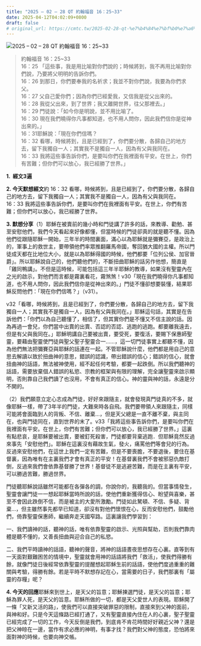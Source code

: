 ```yaml
---
title: "2025 – 02 – 28 QT 約翰福音 16：25~33"
date: 2025-04-12T04:02:09+0800
draft: false
# original_url: https://cmtc.tw/2025-02-28-qt-%e7%b4%84%e7%bf%b0%e7%a6%8f%e9%9f%b3-16%ef%bc%9a2533
---
```


![2025 – 02 – 28 QT 約翰福音 16：25\~33](/images/qt.jpg  "2025 – 02 – 28 QT 約翰福音 16：25\~33")

> 約翰福音 16：25\~33  
> 16：25 「這些事，我是用比喻對你們說的；時候將到，我不再用比喻對你們說，乃要將父明明的告訴你們。  
> 16：26 到那日，你們要奉我的名祈求；我並不對你們說，我要為你們求父。  
> 16：27 父自己愛你們；因為你們已經愛我，又信我是從父出來的。  
> 16：28 我從父出來，到了世界；我又離開世界，往父那裡去。」  
> 16：29 門徒說：「如今你是明說，並不用比喻了。  
> 16：30 現在我們曉得你凡事都知道，也不用人問你，因此我們信你是從神出來的。」  
> 16：31耶穌說：「現在你們信嗎？  
> 16：32 看哪，時候將到，且是已經到了，你們要分散，各歸自己的地方去，留下我獨自一人；其實我不是獨自一人，因為有父與我同在。  
> 16：33 我將這些事告訴你們，是要叫你們在我裡面有平安。在世上，你們有苦難；但你們可以放心，我已經勝了世界。」

**1.  經文3遍**

**2. 今天默想經文**約 16：32 看哪，時候將到，且是已經到了，你們要分散，各歸自己的地方去，留下我獨自一人；其實我不是獨自一人，因為有父與我同在。  
16：33 我將這些事告訴你們，是要叫你們在我裡面有平安。在世上，你們有苦難；但你們可以放心，我已經勝了世界。

**3. 默想分享**（1）耶穌在被賣前的幾小時和門徒講了許多的話，來教導、勸勉、甚至安慰他們，我們今天看起來好像都懂，但當時候的門徒卻真的就是聽不懂。因為他們從跟隨耶穌一開始，三年半的時間裏面，滿心以為耶穌就是彌賽亞，是政治上的，軍事上的救世主，要帶領他們率眾推翻羅馬帝國，奪回猶大國的主權。所以門徒成天都在比地位大小，就是以為耶穌得國的時候，他們都要「位列公侯、加官晉爵」。所以耶穌說自己的，他們聽他們的，不斷扭曲耶穌的話另作他想，簡直是「雞同鴨講」。不但是這時候，可能包括這三年半耶穌的教導，如果沒有聖靈內在之光的啟示，對他們而言都是霧裏看花，霧煞煞！v30「現在我們曉得你凡事都知道，也不用人問你，因此我們信你是從神出來的。」門徒不懂卻想要裝懂，結果耶穌反問他們：「現在你們信嗎？」（v31）。

v32「看哪，時候將到，且是已經到了，你們要分散，各歸自己的地方去，留下我獨自一人；其實我不是獨自一人，因為有父與我同在。」耶穌這句話，其實是在告訴他們：「你們以為自己聽懂了，相信了，但其實你們是不懂又不信主說的話。因為再過一會兒，你們當中出賣的出賣、否認的否認、逃跑的逃跑。都要離我遠去，但是有父與我同在。」耶穌明講自己要被出賣，要受死，要復活，要賜下保惠師聖靈，要藉由聖靈使門徒與聖父聖子聖靈合一……，這一切門徒事實上都聽不懂，因為他們無法把彌賽亞與耶穌的話連在一起。不管耶穌說什麼，他們都是用自己的意思去解讀以致於扭曲神的意思，錯誤的認識，帶出錯誤的信心；錯誤的信心，就會扭曲神的話語，無法被神使用，經不起任何考驗，都要一起跌倒。所以我們聽神的話語，需要放棄個人錯誤的私慾、宗教的框架與有限的理解，完全讓聖靈來啟示顯明，否則靠自己我們讀了也沒用，不會有真正的信心。神的靈與神的話，永遠是分不開的。

（2）我們願意立定心志成為門徒，好好來跟隨主，就會發現真門徒真的不多，就像耶穌一樣，帶了3年半的門徒，大難來時各自飛。我們要帶領人來跟隨主，同樣可能將會面臨到人的背叛、不信、離棄…，但是天父總是一直不離不棄，與主同在，也與門徒同在，直到世界的末了。v33「我將這些事告訴你們，是要叫你們在我裡面有平安。在世上，你們有苦難；但你們可以放心，我已經勝了世界。」這裏有點悲哀，是耶穌要被出賣，要被釘死殺害，門徒都要背棄逃跑．但耶穌竟然反過來事先「安慰他們」。耶穌在這裏沒有藉故生氣，發火，痛罵他們等會兒的行為。反過來安慰他們，在這世上我們一定有苦難，但是不要喪膽，不要退後，要住在基督裏，因為唯有在主裏我們才會有真正的平安！在基督裏我們不會被邪惡仇敵打倒，反過來我們會依靠基督勝了世界！基督徒不是逃避苦難，而是在主裏有平安，可以勝過苦難，勝過世界。

門徒聽耶穌說話雖然可能都在各彈各的調，你說你的，我聽我的。但當事情發生，聖靈會讓門徒一一想起耶穌當時所說的話，使他們重新獲得信心、盼望與喜樂，甚至不會因此跌倒不信，而是被主的大愛所激勵。門徒如此駑頓、不信、多疑、背棄…，但主雖然事先都早已知道，卻沒有對他們懷恨在心，反而安慰他們，鼓勵他們，倚靠聖靈保惠師，繼續奔走天國窄路。這裏讓我們學習到：

一、我們讀神的話，聽神的話，唯有依靠聖靈的啟示、光照與幫助，否則我們靠肉體是聽不懂的，又善長扭曲與迎合自己的私慾。

二、我們平時讀神的話語，聽神的聲音，將神的話語晝夜思想存在心裏。直等到有一天面對艱難困苦的情境中，聖靈就會用神的話語將我們「救活」，使我們得勝有餘，就像門徒日後經常依靠聖靈的提醒想起耶穌生前的話語，使他們度過重重的難關與考驗，得勝有餘。若是平時不默想存記在心，當需要的日子，我們那裏有「屬靈的存糧」呢？

**4. 今天的回應**耶穌來到世上，是天父的旨意；耶穌揀選門徒，是天父的旨意；耶穌為罪人死，是天父的旨意。耶穌所做的一切，都是天父愛世人的表現。耶穌開了一條「又新又活的路」，使我們可以直接突破罪惡的限制，直接來到父神的面前，與神和好。只是今天這條路已經打通了，又有聖靈直接內住在人的心裏，聖子聖靈已經完成了一切的工作，今天反倒是我們，到底肯不肯花時間好好親近父神？還是把父神䁁在一邊，當作有求必應的神明，有事才找？我們對父神的態度，恐怕將來面對神的時候，也要向神交帳。